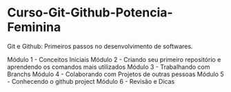 # Curso-Git-Github-Potencia-Feminina

Git e Github: Primeiros passos no desenvolvimento de softwares.

Módulo 1 - Conceitos Iniciais
Módulo 2 - Criando seu primeiro repositório e aprendendo os comandos mais utilizados
Módulo 3 - Trabalhando com Branchs
Módulo 4 - Colaborando com Projetos de outras pessoas
Módulo 5 - Conhecendo o github project
Módulo 6 - Revisão e Dicas


